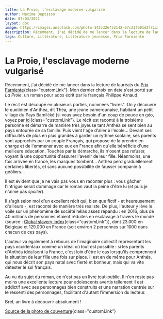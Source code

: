 ```yaml
---
title: La Proie, l'esclavage moderne vulgarisé
author: Maxime Deposson
date: 07/03/2021
layout: doc
image: https://images.unsplash.com/photo-1425326452142-67c31f601d2f?ixid=MXwxMjA3fDB8MHxwaG90by1wYWdlfHx8fGVufDB8fHw%3D&ixlib=rb-1.2.1&auto=format&fit=crop&w=1491&q=80
description: Récemment, j'ai décidé de me lancer dans la lecture de lauréats du Prix Farniente. Mon dernier choix en date s'est porté sur "La Proie", un roman pour ados écrit par le français Philippe Arnaud.
tags: Culture, Littérature, Littérature jeunesse, Prix Farniente
---
```


# La Proie, l'esclavage moderne vulgarisé
<postDate :creationDate="$frontmatter.date" :updateDate="$frontmatter.updateDate" />

Récemment, j'ai décidé de me lancer dans la lecture de lauréats du [Prix Farniente](#){class="customLink"}. Mon dernier choix en date s'est porté sur _La Proie_, un roman pour ados écrit par le français Philippe Arnaud.

Le récit est découpé en plusieurs parties, nommées "livres". On y découvre le quotidien d'Anthéa, dit Théa, une jeune camerounaise, habitant un petit village du Pays Bamiléké (si vous avez besoin d'un coup de pouce en géo, voyez par [ici](https://www.openstreetmap.org/#map=11/5.4581/9.8891){class="customLink"}. Le récit est raconté à la troisième personne et démarre de manière très joyeuse tant Anthéa se sent bien au pays entourée de sa famille. Puis vient l'aĝe d'aller à l'école... Devant ses difficultés de plus en plus grandes à garder un rythme scolaire, ses parents sont approchés par un couple Français, qui propose de la prendre en charge et de l'emmener avec eux en France afin qu'elle bénéficie d'une meilleure éducation. Touchés par la démarche, ils n'osent pas refuser, voyant là une opportunité d'assurer l'avenir de leur fille. Néanmoins, une fois arrivée en france, les masques tombent... Anthéa perd graduellement certaines libertés, et sans aucune possibilité de fausser companie à géôliers...

Il est évident que je ne vais pas vous en raconter plus : vous gâcher l'intrigue serait dommage car le roman vaut la peine d'être lu (et puis je n'aime pas _spoiler_).

Il s'agit selon moi d'un excellent récit qui, bien que fictif - et heureusement d'ailleurs -, est raconté de manière très réaliste. De plus, l'auteur y lève le voile sur un phénomène de société hélas assez répandu  : en 2016, plus de 40 millions de personnes étaient réduites en esclavage à travers le monde (source : [Global slavery index](https://www.globalslaveryindex.org/2018/findings/highlights/){class="customLink"}), dont 23.000 en Belgique et 129.000 en France (soit environ 2 personnes sur 1000 dans chacun de ces pays).

L'auteur va également à rebours de l'imaginaire collectif représentant les pays occidentaux comme un idéal où tout est possible : si les parents d'Anthéa idéalisent la France, c'est loin d'être le cas lorsqu'ils comprennent la situation de leur fille une fois sur place. Il est en de même pour Anthéa, qui nous décrit son pays natal avec fierté et bonheur, mais qui va vite détester le sol français.

Au vu du sujet du roman, ce n'est pas un livre tout-public. Il n'en reste pas moins une excellente lecture pour adolescents avertis tellement il est addictif avec ses personnages bien construits et une narration centrée sur le ressenti des personnages, facilitant d'autant l'immersion du lecteur.

Bref, un livre à découvrir absolument !

[Source de la photo de couverture](https://images.unsplash.com/photo-1425326452142-67c31f601d2f?ixid=MXwxMjA3fDB8MHxwaG90by1wYWdlfHx8fGVufDB8fHw%3D&ixlib=rb-1.2.1&auto=format&fit=crop&w=1491&q=80){class="customLink"}
